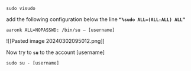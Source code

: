 
```shell
sudo visudo
```

add the following configuration below the line **`“%sudo ALL=(ALL:ALL) ALL”`**

```shell
aaronk ALL=NOPASSWD: /bin/su – [username]
```

![[Pasted image 20240302095012.png]]

Now try to **`su`** to the account [username]

```shell
sudo su - [username]
```
